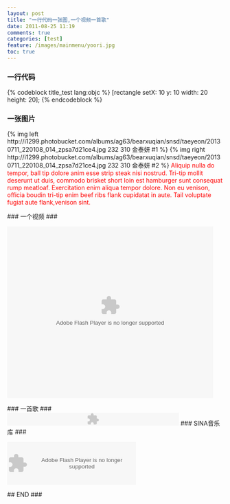 ```yaml
---
layout: post
title: "一行代码一张图,一个视频一首歌"
date: 2011-08-25 11:19
comments: true
categories: [test]
feature: /images/mainmenu/yoori.jpg
toc: true
---
```

### 一行代码 ###
{% codeblock title_test lang:objc %}
[rectangle setX: 10 y: 10 width: 20 height: 20];
{% endcodeblock %}
<!-- more -->
### 一张图片 ###
<p>{% img left http://i1299.photobucket.com/albums/ag63/bearxuqian/snsd/taeyeon/20130711_220108_014_zpsa7d21ce4.jpg 232 310 金泰妍 #1 %}
{% img right http://i1299.photobucket.com/albums/ag63/bearxuqian/snsd/taeyeon/20130711_220108_014_zpsa7d21ce4.jpg 232 310 金泰妍 #2 %}
<font color="red">Aliquip nulla do tempor, ball tip dolore anim esse strip steak nisi nostrud. Tri-tip mollit deserunt ut duis, commodo brisket short loin est hamburger sunt consequat rump meatloaf. Exercitation enim aliqua tempor dolore. Non eu venison, officia boudin tri-tip enim beef ribs flank cupidatat in aute. Tail voluptate fugiat aute flank,venison sint.</font><br></p>
### 一个视频 ###
<p><embed src="http://player.youku.com/player.php/sid/XMjk1NTIxNzg4/v.swf" allowFullScreen="true" quality="high" width="480" height="400" align="middle" allowScriptAccess="always" type="application/x-shockwave-flash"></embed></p>
### 一首歌 ###
<embed src="http://www.douban.com/swf/player.swf?url=http://sc.111ttt.com/up/mp3/13804621/B15523FBDDF48EAD4CA94880E8D74994/%E5%88%B0%E4%B8%8D%E4%BA%86.mp3&amp;autoplay=0" type="application/x-shockwave-flash" wmode="transparent" allowscriptaccess="always" width="400" height="30">
### SINA音乐库 ###
<p><embed src="http://music.sina.com.cn/yueku/js/mwp/changpianqiang.swf" Flashvars="color=0&songList=336053,336040,336072&time=1377412411449" allowScriptAccess="always" type="application/x-shockwave-flash" width="300" height="100" wmode="opaque"></embed></p>
## END ###